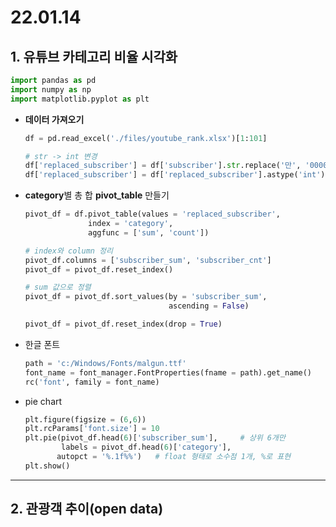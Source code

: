 # 22.01.14

## 1. 유튜브 카테고리 비율 시각화

```python
import pandas as pd
import numpy as np
import matplotlib.pyplot as plt
```

- **데이터 가져오기**

  ```python
  df = pd.read_excel('./files/youtube_rank.xlsx')[1:101]
  
  # str -> int 변경
  df['replaced_subscriber'] = df['subscriber'].str.replace('만', '0000')
  df['replaced_subscriber'] = df['replaced_subscriber'].astype('int')
  ```

- **category**별 총 합 **pivot_table** 만들기

  ```python
  pivot_df = df.pivot_table(values = 'replaced_subscriber',
                index = 'category',
                aggfunc = ['sum', 'count'])
  
  # index와 column 정리
  pivot_df.columns = ['subscriber_sum', 'subscriber_cnt']
  pivot_df = pivot_df.reset_index()
  
  # sum 값으로 정렬
  pivot_df = pivot_df.sort_values(by = 'subscriber_sum', 
                                  ascending = False)
  
  pivot_df = pivot_df.reset_index(drop = True)
  ```

- 한글 폰트

  ```python
  path = 'c:/Windows/Fonts/malgun.ttf'
  font_name = font_manager.FontProperties(fname = path).get_name()
  rc('font', family = font_name)
  ```

- pie chart

  ```python
  plt.figure(figsize = (6,6))
  plt.rcParams['font.size'] = 10
  plt.pie(pivot_df.head(6)['subscriber_sum'],	  # 상위 6개만
          labels = pivot_df.head(6)['category'], 
         autopct = '%.1f%%')   # float 형태로 소수점 1개, %로 표현
  plt.show()
  ```



---

## 2. 관광객 추이(open data)

